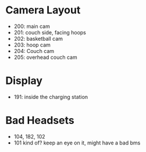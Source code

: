 
# Camera Layout
- 200: main cam
- 201: couch side, facing hoops
- 202: basketball cam
- 203: hoop cam
- 204: Couch cam
- 205: overhead couch cam

# Display
- 191: inside the charging station

# Bad Headsets
- 104, 182, 102
- 101 kind of? keep an eye on it, might have a bad bms

